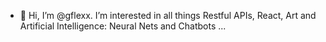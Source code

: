 - 👋 Hi, I’m @gflexx. I’m interested in all things Restful APIs, React, Art and Artificial Intelligence: Neural Nets and Chatbots ...
